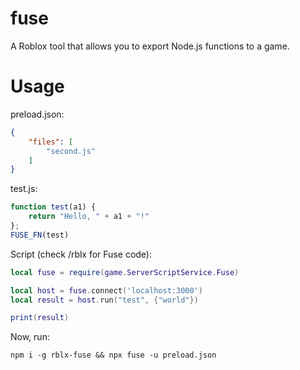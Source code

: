 # fuse
A Roblox tool that allows you to export Node.js functions to a game.

# Usage
preload.json:
```json
{
	"files": [
		"second.js"
	]
}
```
test.js:
```js
function test(a1) {
	return "Hello, " + a1 + "!" 
};
FUSE_FN(test)
```

Script (check /rblx for Fuse code):
```lua
local fuse = require(game.ServerScriptService.Fuse)

local host = fuse.connect('localhost:3000')
local result = host.run("test", {"world"})

print(result)
```
Now, run:
```
npm i -g rblx-fuse && npx fuse -u preload.json
```
